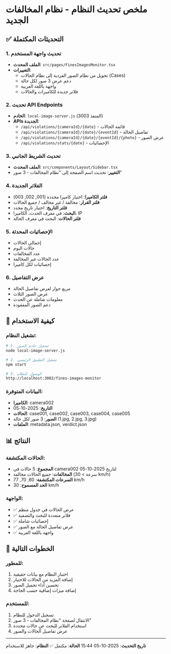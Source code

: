 # ملخص تحديث النظام - نظام المخالفات الجديد

## ✅ التحديثات المكتملة

### 1. تحديث واجهة المستخدم
- **الملف المحدث**: `src/pages/FinesImagesMonitor.tsx`
- **التغييرات**:
  - تحويل من نظام الصور الفردية إلى نظام الحالات (Cases)
  - دعم عرض 3 صور لكل حالة
  - واجهة باللغة العربية
  - فلاتر جديدة للكاميرات والحالات

### 2. تحديث API Endpoints
- **الخادم**: `local-image-server.js` (المنفذ 3003)
- **APIs الجديدة**:
  - `/api/violations/{cameraId}/{date}` - قائمة الحالات
  - `/api/violations/{cameraId}/{date}/{eventId}` - تفاصيل الحالة
  - `/api/violations/{cameraId}/{date}/{eventId}/{photo}` - عرض الصور
  - `/api/violations/stats/{date}` - الإحصائيات

### 3. تحديث الشريط الجانبي
- **الملف المحدث**: `src/components/Layout/Sidebar.tsx`
- **التغيير**: تحديث اسم الصفحة إلى "نظام المخالفات - 3 صور"

### 4. الفلاتر الجديدة
- **فلتر الكاميرا**: اختيار كاميرا محددة (001, 002, 003)
- **فلتر القرار**: مخالفة / غير مخالف / جميع الحالات
- **فلتر التاريخ**: اختيار تاريخ محدد
- **البحث**: في معرف الحدث، الكاميرا، IP
- **فلتر الحالات**: البحث في معرف الحالة

### 5. الإحصائيات المحدثة
- إجمالي الحالات
- حالات اليوم
- عدد المخالفات
- عدد الحالات غير المخالفة
- إحصائيات لكل كاميرا

### 6. عرض التفاصيل
- مربع حوار لعرض تفاصيل الحالة
- عرض الصور الثلاث
- معلومات شاملة عن الحدث
- دعم الصور المفقودة

## 🔧 كيفية الاستخدام

### تشغيل النظام:
```bash
# 1. تشغيل خادم الصور
node local-image-server.js

# 2. تشغيل التطبيق الرئيسي
npm start

# 3. الوصول للنظام
http://localhost:3002/fines-images-monitor
```

### البيانات المتوفرة:
- **الكاميرا**: camera002
- **التاريخ**: 2025-10-05
- **الحالات**: case001, case002, case003, case004, case005
- **الصور**: 3 صور لكل حالة (1.jpg, 2.jpg, 3.jpg)
- **الملفات**: metadata.json, verdict.json

## 📊 النتائج

### الحالات المكتشفة:
- **المجموع**: 5 حالات في camera002 لتاريخ 2025-10-05
- **المخالفات**: جميع الحالات مخالفة (سرعة > 30 km/h)
- **السرعات المكتشفة**: 60, 70, 77 km/h
- **الحد المسموح**: 30 km/h

### الواجهة:
- ✅ عرض الحالات في جدول منظم
- ✅ فلاتر متعددة للبحث والتصفية
- ✅ إحصائيات شاملة
- ✅ عرض تفاصيل الحالة مع الصور
- ✅ واجهة باللغة العربية

## 🎯 الخطوات التالية

### للمطور:
1. اختبار النظام مع بيانات حقيقية
2. إضافة المزيد من الحالات للاختبار
3. تحسين أداء تحميل الصور
4. إضافة ميزات إضافية حسب الحاجة

### للمستخدم:
1. تسجيل الدخول للنظام
2. الانتقال لصفحة "نظام المخالفات - 3 صور"
3. استخدام الفلاتر للبحث عن حالات محددة
4. عرض تفاصيل الحالات والصور

---
**تاريخ التحديث**: 2025-10-05 15:44
**الحالة**: مكتمل ✅
**النظام**: جاهز للاستخدام
